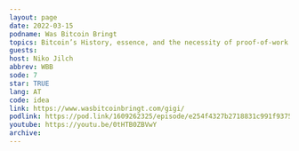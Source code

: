 ```yaml
---
layout: page
date: 2022-03-15
podname: Was Bitcoin Bringt
topics: Bitcoin’s History, essence, and the necessity of proof-of-work
guests: 
host: Niko Jilch
abbrev: WBB
sode: 7
star: TRUE
lang: AT
code: idea
link: https://www.wasbitcoinbringt.com/gigi/
podlink: https://pod.link/1609262325/episode/e254f4327b2718831c991f93751b8964
youtube: https://youtu.be/0tHTB0ZBVwY
archive: 
---
```

